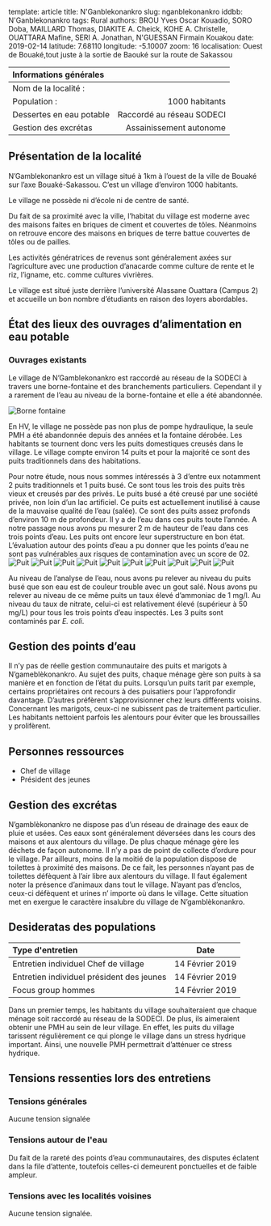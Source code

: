 template: article
title:  N'Ganblekonankro
slug: nganblekonankro
iddbb:  N'Ganblekonankro
tags: Rural
authors: BROU Yves Oscar Kouadio, SORO Doba, MAILLARD Thomas, DIAKITE A. Cheick, KOHE A. Christelle, OUATTARA Mafine, SERI A. Jonathan, N'GUESSAN Firmain Kouakou
date: 2019-02-14
latitude:  7.68110
longitude: -5.10007 
zoom: 16
localisation: Ouest de Bouaké,tout juste à la sortie de Baouké sur la route de Sakassou



|Informations générales||
|:--|--:|
| Nom de la localité : | | 
| Population : | 1000 habitants | 
| Dessertes en eau potable | Raccordé au réseau SODECI | 
| Gestion des excrétas | Assainissement autonome |


## Présentation de la localité
N’Gamblekonankro est un village situé à 1km à l’ouest de  la ville de Bouaké sur l’axe Bouaké-Sakassou. C’est un village d’environ 1000 habitants. 


Le village ne possède ni d’école ni de centre de santé. 


Du fait de sa proximité avec la ville, l’habitat du village est moderne avec des maisons faites en briques de ciment et couvertes de tôles. Néanmoins on retrouve encore des maisons en briques de terre battue couvertes de tôles ou de pailles. 


Les activités génératrices de revenus sont généralement axées sur l’agriculture avec une production d’anacarde comme culture de rente et le riz, l’igname, etc. comme cultures vivrières. 


Le village est situé juste derrière l’université Alassane Ouattara (Campus 2) et accueille un bon nombre d’étudiants en raison des loyers abordables.



## État des lieux des ouvrages d’alimentation en eau potable

### Ouvrages existants
Le village de N’Gamblekonankro  est raccordé au réseau de la SODECI à travers une borne-fontaine et des branchements particuliers. Cependant il y a rarement de l’eau au niveau de la borne-fontaine et elle a été abandonnée.

![Borne fontaine](images/ngablekonankro11.jpg "Borne fontaine")





En HV, le village ne possède pas non plus de pompe hydraulique, la seule PMH a été abandonnée depuis des années et la fontaine dérobée. Les habitants se tournent donc vers les puits domestiques creusés dans le village. Le village compte environ 14 puits et pour la majorité ce sont des puits traditionnels dans des habitations. 


Pour notre étude, nous nous sommes intéressés à 3 d’entre eux notamment 2 puits traditionnels et 1 puits busé.
Ce sont tous les trois des puits très vieux et creusés par des privés. Le puits busé a été creusé par une société privée, non loin d’un lac artificiel. Ce puits est actuellement inutilisé à cause de la mauvaise qualité de l’eau (salée).
Ce sont des puits assez profonds d’environ  10 m de profondeur. Il y a de l’eau dans ces puits toute l’année. A notre passage nous avons pu mesurer 2 m de hauteur de l’eau dans ces trois points d’eau. Les puits ont encore leur superstructure en bon état. L’évaluation autour des points d’eau a pu donner que les points d’eau ne sont pas vulnérables aux risques de contamination avec un score de 02. ![Puit](images/ngablekonankro1.jpg "Puit")
![Puit](images/ngablekonankro2.jpg "Puit")
![Puit](images/ngablekonankro3.jpg "Puit")
![Puit](images/ngablekonankro4.jpg "Puit")
![Puit](images/ngablekonankro5.jpg "Puit")
![Puit](images/ngablekonankro6.jpg "Puit")
![Puit](images/ngablekonankro7.jpg "Puit")
![Puit](images/ngablekonankro8.jpg "Puit")
![Puit](images/ngablekonankro9.jpg "Puit")
![Puit](images/ngablekonankro10.jpg "Puit")


Au niveau de l’analyse de l’eau, nous avons pu relever au niveau du puits busé que son eau est de couleur trouble avec un gout salé. Nous avons pu relever au niveau de ce même puits un taux élevé d’ammoniac de 1 mg/l. Au niveau du taux de nitrate, celui-ci est relativement élevé (supérieur à 50 mg/L) pour tous les trois points d’eau inspectés. Les 3 puits sont contaminés par *E. coli*.



## Gestion des points d’eau
Il n’y pas de réelle gestion communautaire des puits et marigots à N’gameblèkonankro. Au sujet des puits, chaque ménage gère son puits à sa manière et en fonction de l’état du puits. Lorsqu’un puits tarit par exemple, certains propriétaires ont recours à des puisatiers pour l’approfondir davantage. D’autres préfèrent s’approvisionner chez leurs différents voisins. Concernant les marigots, ceux-ci ne subissent pas de traitement particulier. Les habitants nettoient parfois les alentours pour éviter que les broussailles y prolifèrent.

## Personnes ressources

* Chef de village              
* Président des jeunes

## Gestion des excrétas

N’gamblèkonankro ne dispose pas d’un réseau de drainage des eaux de pluie et usées. Ces eaux sont généralement déversées dans les cours des maisons et aux alentours du village. De plus chaque ménage gère les déchets de façon autonome. Il n’y a pas de point de collecte d’ordure pour le village. Par ailleurs, moins de la moitié de la population dispose de toilettes à proximité des maisons. De ce fait, les personnes n’ayant pas de toilettes défèquent à l’air libre aux alentours du village. Il faut également noter la présence d’animaux dans tout le village. N’ayant pas d’enclos, ceux-ci défèquent et urines n’ importe où dans le village. Cette situation met en exergue le caractère insalubre du village de N’gamblèkonankro.

## Desideratas des populations
| Type d'entretien | Date | 
| :-- | :--: | 
| Entretien individuel Chef de village |14 Février 2019| 
| Entretien individuel président des jeunes | 14 Février 2019| 
| Focus group hommes | 14 Février 2019| 

Dans un premier temps, les habitants du village souhaiteraient que chaque ménage soit raccordé au réseau de la SODECI. De plus, ils aimeraient obtenir une PMH au sein de leur village. En effet, les puits du village tarissent régulièrement ce qui plonge le village dans un stress hydrique important. Ainsi, une nouvelle PMH permettrait d’atténuer ce stress hydrique.

## Tensions ressenties lors des entretiens

### Tensions générales
Aucune tension signalée

### Tensions autour de l'eau
Du fait de la rareté des points d’eau communautaires, des disputes éclatent dans la file d’attente, toutefois celles-ci demeurent ponctuelles et de faible ampleur.

### Tensions avec les localités voisines
Aucune tension signalée.

